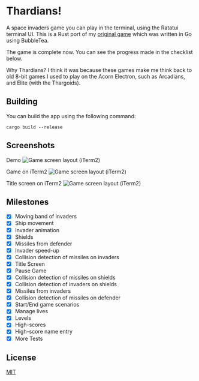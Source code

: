 # Thardians!

A space invaders game you can play in the terminal, using the Ratatui terminal UI.
This is a Rust port of my [original game](https://gitlab.com/thustle/thardians) which was written in Go using BubbleTea.

The game is complete now. You can see the progress made in the checklist below.

Why Thardians? I think it was because these games make me think back to 
old 8-bit games I used to play on the Acorn Electron, such as Arcadians, and Elite (with the Thargoids).

## Building
You can build the app using the following command:
```shell
cargo build --release
```

## Screenshots
Demo
![Game screen layout (iTerm2)](readme/demo.gif)

Game on iTerm2
![Game screen layout (iTerm2)](readme/Screenshot1.png)

Title screen on iTerm2
![Game screen layout (iTerm2)](readme/Screenshot2.png)

## Milestones
- [X] Moving band of invaders
- [X] Ship movement
- [X] Invader animation
- [X] Shields
- [X] Missiles from defender
- [X] Invader speed-up
- [X] Collision detection of missiles on invaders
- [X] Title Screen
- [X] Pause Game
- [X] Collision detection of missiles on shields
- [X] Collision detection of invaders on shields
- [X] Missiles from invaders
- [X] Collision detection of missiles on defender
- [X] Start/End game scenarios
- [X] Manage lives
- [X] Levels
- [X] High-scores
- [X] High-score name entry
- [X] More Tests

## License
[MIT](LICENSE)
